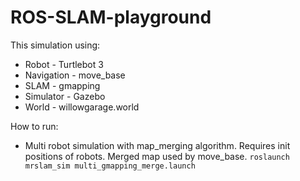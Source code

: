 # ROS-SLAM-playground

This simulation using:
* Robot - Turtlebot 3
* Navigation - move_base
* SLAM - gmapping
* Simulator - Gazebo
* World - willowgarage.world

How to run:
* Multi robot simulation with map_merging algorithm. Requires init positions of robots. Merged map used by move_base.
```roslaunch mrslam_sim multi_gmapping_merge.launch```

